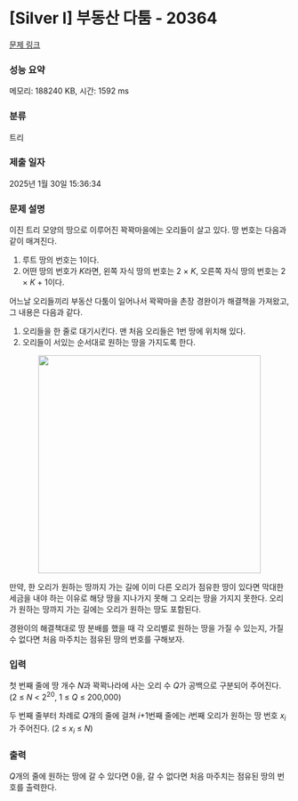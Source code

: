 # [Silver I] 부동산 다툼 - 20364 

[문제 링크](https://www.acmicpc.net/problem/20364) 

### 성능 요약

메모리: 188240 KB, 시간: 1592 ms

### 분류

트리

### 제출 일자

2025년 1월 30일 15:36:34

### 문제 설명

<p style="user-select: auto !important;">이진 트리 모양의 땅으로 이루어진 꽉꽉마을에는 오리들이 살고 있다. 땅 번호는 다음과 같이 매겨진다.</p>

<ol style="user-select: auto !important;">
	<li style="user-select: auto !important;">루트 땅의 번호는 1이다.</li>
	<li style="user-select: auto !important;">어떤 땅의 번호가 <em style="user-select: auto !important;">K</em>라면, 왼쪽 자식 땅의 번호는 2 × <em style="user-select: auto !important;">K</em>, 오른쪽 자식 땅의 번호는 2 × <em style="user-select: auto !important;">K </em>+ 1이다.</li>
</ol>

<p style="user-select: auto !important;">어느날 오리들끼리 부동산 다툼이 일어나서 꽉꽉마을 촌장 경완이가 해결책을 가져왔고, 그 내용은 다음과 같다.</p>

<ol style="user-select: auto !important;">
	<li style="user-select: auto !important;">오리들을 한 줄로 대기시킨다. 맨 처음 오리들은 1번 땅에 위치해 있다.</li>
	<li style="user-select: auto !important;">오리들이 서있는 순서대로 원하는 땅을 가지도록 한다.</li>
</ol>

<p style="text-align: center; user-select: auto !important;"><img alt="" src="https://upload.acmicpc.net/1916169a-8540-4a0d-a7c9-889d6afe2842/-/preview/" style="height: 392px; width: 400px; user-select: auto !important;"></p>

<p style="user-select: auto !important;">만약, 한 오리가 원하는 땅까지 가는 길에 이미 다른 오리가 점유한 땅이 있다면 막대한 세금을 내야 하는 이유로 해당 땅을 지나가지 못해 그 오리는 땅을 가지지 못한다. 오리가 원하는 땅까지 가는 길에는 오리가 원하는 땅도 포함된다.</p>

<ol style="user-select: auto !important;">
</ol>

<p style="user-select: auto !important;">경완이의 해결책대로 땅 분배를 했을 때 각 오리별로 원하는 땅을 가질 수 있는지, 가질 수 없다면 처음 마주치는 점유된 땅의 번호를 구해보자.</p>

### 입력 

 <p style="user-select: auto !important;">첫 번째 줄에 땅 개수 <em style="user-select: auto !important;">N</em>과 꽉꽉나라에 사는 오리 수 <em style="user-select: auto !important;">Q</em>가 공백으로 구분되어 주어진다. (2 ≤ <em style="user-select: auto !important;">N</em> < 2<sup style="user-select: auto !important;">20</sup>, 1 ≤ <em style="user-select: auto !important;">Q</em> ≤ 200,000)</p>

<p style="user-select: auto !important;">두 번째 줄부터 차례로 <em style="user-select: auto !important;">Q</em>개의 줄에 걸쳐 <em style="user-select: auto !important;">i</em>+1번째 줄에는 <em style="user-select: auto !important;">i</em>번째 오리가 원하는 땅 번호 <em style="user-select: auto !important;">x<sub style="user-select: auto !important;">i</sub></em>가 주어진다. (2 ≤ <em style="user-select: auto !important;">x<sub style="user-select: auto !important;">i</sub></em> ≤ <em style="user-select: auto !important;">N</em>)</p>

### 출력 

 <p style="user-select: auto !important;"><em style="user-select: auto !important;">Q</em>개의 줄에 원하는 땅에 갈 수 있다면 0을, 갈 수 없다면 처음 마주치는 점유된 땅의 번호를 출력한다.</p>

